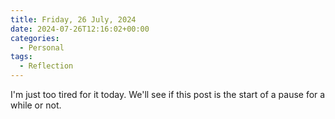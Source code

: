 ```yaml
---
title: Friday, 26 July, 2024
date: 2024-07-26T12:16:02+00:00
categories:
  - Personal
tags:
  - Reflection
---
```


I'm just too tired for it today. We'll see if this post is the start of a pause for a while or not.